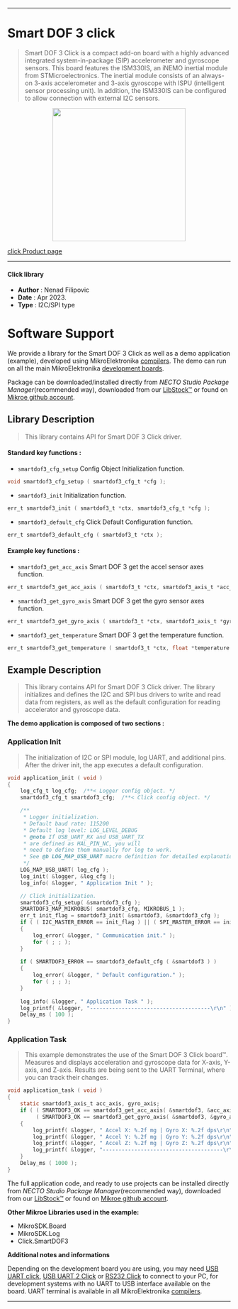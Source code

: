 
---
# Smart DOF 3 click

> Smart DOF 3 Click is a compact add-on board with a highly advanced integrated system-in-package (SIP) accelerometer
> and gyroscope sensors. This board features the ISM330IS, an iNEMO inertial module from STMicroelectronics. 
> The inertial module consists of an always-on 3-axis accelerometer 
> and 3-axis gyroscope with ISPU (intelligent sensor processing unit). 
> In addition, the ISM330IS can be configured to allow connection with external I2C sensors.

<p align="center">
  <img src="https://download.mikroe.com/images/click_for_ide/smartdof3_click.png" height=300px>
</p>

[click Product page](https://www.mikroe.com/smart-dof-3-click)

---


#### Click library

- **Author**        : Nenad Filipovic
- **Date**          : Apr 2023.
- **Type**          : I2C/SPI type


# Software Support

We provide a library for the Smart DOF 3 Click
as well as a demo application (example), developed using MikroElektronika
[compilers](https://www.mikroe.com/necto-studio).
The demo can run on all the main MikroElektronika [development boards](https://www.mikroe.com/development-boards).

Package can be downloaded/installed directly from *NECTO Studio Package Manager*(recommended way), downloaded from our [LibStock&trade;](https://libstock.mikroe.com) or found on [Mikroe github account](https://github.com/MikroElektronika/mikrosdk_click_v2/tree/master/clicks).

## Library Description

> This library contains API for Smart DOF 3 Click driver.

#### Standard key functions :

- `smartdof3_cfg_setup` Config Object Initialization function.
```c
void smartdof3_cfg_setup ( smartdof3_cfg_t *cfg );
```

- `smartdof3_init` Initialization function.
```c
err_t smartdof3_init ( smartdof3_t *ctx, smartdof3_cfg_t *cfg );
```

- `smartdof3_default_cfg` Click Default Configuration function.
```c
err_t smartdof3_default_cfg ( smartdof3_t *ctx );
```

#### Example key functions :

- `smartdof3_get_acc_axis` Smart DOF 3 get the accel sensor axes function.
```c
err_t smartdof3_get_acc_axis ( smartdof3_t *ctx, smartdof3_axis_t *acc_axis );
```

- `smartdof3_get_gyro_axis` Smart DOF 3 get the gyro sensor axes function.
```c
err_t smartdof3_get_gyro_axis ( smartdof3_t *ctx, smartdof3_axis_t *gyro_axis );
```

- `smartdof3_get_temperature` Smart DOF 3 get the temperature function.
```c
err_t smartdof3_get_temperature ( smartdof3_t *ctx, float *temperature );
```

## Example Description

> This library contains API for Smart DOF 3 Click driver.
> The library initializes and defines the I2C and SPI bus drivers to 
> write and read data from registers, as well as the default 
> configuration for reading accelerator and gyroscope data.

**The demo application is composed of two sections :**

### Application Init

> The initialization of I2C or SPI module, log UART, and additional pins.
> After the driver init, the app executes a default configuration.

```c
void application_init ( void )
{
    log_cfg_t log_cfg;  /**< Logger config object. */
    smartdof3_cfg_t smartdof3_cfg;  /**< Click config object. */

    /** 
     * Logger initialization.
     * Default baud rate: 115200
     * Default log level: LOG_LEVEL_DEBUG
     * @note If USB_UART_RX and USB_UART_TX 
     * are defined as HAL_PIN_NC, you will 
     * need to define them manually for log to work. 
     * See @b LOG_MAP_USB_UART macro definition for detailed explanation.
     */
    LOG_MAP_USB_UART( log_cfg );
    log_init( &logger, &log_cfg );
    log_info( &logger, " Application Init " );

    // Click initialization.
    smartdof3_cfg_setup( &smartdof3_cfg );
    SMARTDOF3_MAP_MIKROBUS( smartdof3_cfg, MIKROBUS_1 );
    err_t init_flag = smartdof3_init( &smartdof3, &smartdof3_cfg );
    if ( ( I2C_MASTER_ERROR == init_flag ) || ( SPI_MASTER_ERROR == init_flag ) )
    {
        log_error( &logger, " Communication init." );
        for ( ; ; );
    }
    
    if ( SMARTDOF3_ERROR == smartdof3_default_cfg ( &smartdof3 ) )
    {
        log_error( &logger, " Default configuration." );
        for ( ; ; );
    }
    
    log_info( &logger, " Application Task " );
    log_printf( &logger, "--------------------------------------\r\n" );
    Delay_ms ( 100 );
}
```

### Application Task

> This example demonstrates the use of the Smart DOF 3 Click board™.
> Measures and displays acceleration and gyroscope data for X-axis, Y-axis, and Z-axis.
> Results are being sent to the UART Terminal, where you can track their changes.

```c
void application_task ( void )
{
    static smartdof3_axis_t acc_axis, gyro_axis;
    if ( ( SMARTDOF3_OK == smartdof3_get_acc_axis( &smartdof3, &acc_axis ) ) &&
         ( SMARTDOF3_OK == smartdof3_get_gyro_axis( &smartdof3, &gyro_axis ) ) )
    {
        log_printf( &logger, " Accel X: %.2f mg | Gyro X: %.2f dps\r\n", acc_axis.x, gyro_axis.x );
        log_printf( &logger, " Accel Y: %.2f mg | Gyro Y: %.2f dps\r\n", acc_axis.y, gyro_axis.y );
        log_printf( &logger, " Accel Z: %.2f mg | Gyro Z: %.2f dps\r\n", acc_axis.z, gyro_axis.z );
        log_printf( &logger, "--------------------------------------\r\n" );
    }
    Delay_ms ( 1000 );
}
```

The full application code, and ready to use projects can be installed directly from *NECTO Studio Package Manager*(recommended way), downloaded from our [LibStock&trade;](https://libstock.mikroe.com) or found on [Mikroe github account](https://github.com/MikroElektronika/mikrosdk_click_v2/tree/master/clicks).

**Other Mikroe Libraries used in the example:**

- MikroSDK.Board
- MikroSDK.Log
- Click.SmartDOF3

**Additional notes and informations**

Depending on the development board you are using, you may need
[USB UART click](https://www.mikroe.com/usb-uart-click),
[USB UART 2 Click](https://www.mikroe.com/usb-uart-2-click) or
[RS232 Click](https://www.mikroe.com/rs232-click) to connect to your PC, for
development systems with no UART to USB interface available on the board. UART
terminal is available in all MikroElektronika
[compilers](https://shop.mikroe.com/compilers).

---
